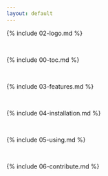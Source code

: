 ```yaml
---
layout: default
---
```


{% include 02-logo.md %}

<br>

{% include 00-toc.md %}

<br>

{% include 03-features.md %}

<br>

{% include 04-installation.md %}

<br>

{% include 05-using.md %}

<br>

{% include 06-contribute.md %}
